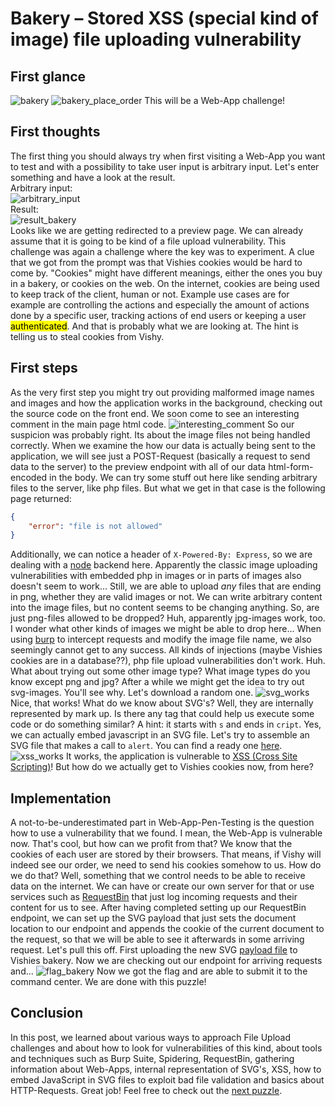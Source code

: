 # Bakery – Stored XSS (special kind of image) file uploading vulnerability
## First glance
![bakery](./../images/bakery.png)
![bakery_place_order](./../images/bakery_place_order.png)
This will be a Web-App challenge!
## First thoughts
The first thing you should always try when first visiting a Web-App you want to test and with a possibility to take user input is arbitrary input. Let's enter something and have a look at the result. </br>
Arbitrary input: </br>
![arbitrary_input](./../images/arbitrary_input.png) </br>
Result: </br>
![result_bakery](./../images/result_bakery.png) </br>
Looks like we are getting redirected to a preview page. We can already assume that it is going to be kind of a file upload vulnerability. This challenge was again a challenge where the key was to experiment. A clue that we got from the prompt was that Vishies cookies would be hard to come by. "Cookies" might have different meanings, either the ones you buy in a bakery, or cookies on the web. On the internet, cookies are being used to keep track of the client, human or not. Example use cases are for example are controlling the actions and especially the amount of actions done by a specific user, tracking actions of end users or keeping a user <mark>authenticated</mark>. And that is probably what we are looking at. The hint is telling us to steal cookies from Vishy.
## First steps
As the very first step you might try out providing malformed image names and images and how the application works in the background, checking out the source code on the front end. We soon come to see an interesting comment in the main page html code.
![interesting_comment](./../images/interesting_comment.png)
So our suspicion was probably right. Its about the image files not being handled correctly. When we examine the how our data is actually being sent to the application, we will see just a POST-Request (basically a request to send data to the server) to the preview endpoint with all of our data html-form-encoded in the body. We can try some stuff out here like sending arbitrary files to the server, like php files. But what we get in that case is the following page returned:
```json
{
    "error": "file is not allowed"
}
```
Additionally, we can notice a header of `X-Powered-By: Express`, so we are dealing with a [node](https://nodejs.org/en) backend here. Apparently the classic image uploading vulnerabilities with embedded php in images or in parts of images also doesn't seem to work... Still, we are able to upload *any* files that are ending in png, whether they are valid images or not. We can write arbitrary content into the image files, but no content seems to be changing anything. So, are just png-files allowed to be dropped? Huh, apparently jpg-images work, too. I wonder what other kinds of images we might be able to drop here... When using [burp](https://portswigger.net/burp) to intercept requests and modify the image file name, we also seemingly cannot get to any success. All kinds of injections (maybe Vishies cookies are in a database??), php file upload vulnerabilities don't work. Huh. What about trying out some other image type? What image types do you know except png and jpg? After a while we might get the idea to try out svg-images. You'll see why. Let's download a random one.
![svg_works](./../images/svg_works.png)
Nice, that works! What do we know about SVG's? Well, they are internally represented by mark up. Is there any tag that could help us execute some code or do something similar? A hint: it starts with `s` and ends in `cript`. Yes, we can actually embed javascript in an SVG file. Let's try to assemble an SVG file that makes a call to `alert`. You can find a ready one [here](./code/first_payload.svg).
![xss_works](./../images/xss_works.png)
It works, the application is vulnerable to [XSS (Cross Site Scripting)](https://de.wikipedia.org/wiki/Cross-Site-Scripting)! But how do we actually get to Vishies cookies now, from here?
## Implementation
A not-to-be-underestimated part in Web-App-Pen-Testing is the question how to use a vulnerability that we found. I mean, the Web-App is vulnerable now. That's cool, but how can we profit from that? We know that the cookies of each user are stored by their browsers. That means, if Vishy will indeed see our order, we need to send his cookies somehow to us. How do we do that? Well, something that we control needs to be able to receive data on the internet. We can have or create our own server for that or use services such as [RequestBin](https://pipedream.com/requestbin) that just log incoming requests and their content for us to see. After having completed setting up our RequestBin endpoint, we can set up the SVG payload that just sets the document location to our endpoint and appends the cookie of the current document to the request, so that we will be able to see it afterwards in some arriving request. Let's pull this off. First uploading the new SVG [payload file](./code/payload.svg) to Vishies bakery. Now we are checking out our endpoint for arriving requests and...
![flag_bakery](./../images/flag_bakery.png)
Now we got the flag and are able to submit it to the command center. We are done with this puzzle!
## Conclusion
In this post, we learned about various ways to approach File Upload challenges and about how to look for vulnerabilities of this kind, about tools and techniques such as Burp Suite, Spidering, RequestBin, gathering information about Web-Apps, internal representation of SVG's, XSS, how to embed JavaScript in SVG files to exploit bad file validation and basics about HTTP-Requests. Great job! Feel free to check out the [next puzzle](./../hackscope/).